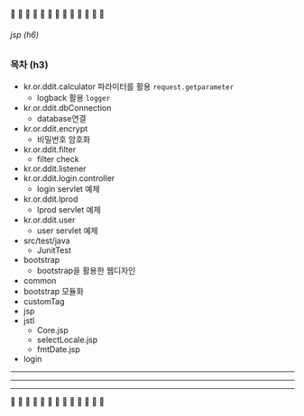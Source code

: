 
 
 :tomato:  :tomato:  :tomato:  :tomato:  :tomato:  :tomato:  :tomato:  :tomato:  :tomato:  :tomato:  :tomato:  :tomato:  :tomato:



###### jsp (h6)

### 목차 (h3)
* kr.or.ddit.calculator 
   파라미터를 활용 `request.getparameter` 
  * logback 활용 `logger` 
* kr.or.ddit.dbConnection
  *  database연결
* kr.or.ddit.encrypt
  *  비밀번호 암호화
* kr.or.ddit.filter
  *  filter check
* kr.or.ddit.listener
* kr.or.ddit.login.controller
  * login servlet 예제
* kr.or.ddit.lprod
  * lprod servlet 예제
* kr.or.ddit.user
    * user servlet 예제
* src/test/java
    * JunitTest
* bootstrap 
   *  bootstrap을 활용한 웹디자인
* common
 * bootstrap 모듈화
* customTag
* jsp
* jstl
   * Core.jsp
   * selectLocale.jsp
   * fmtDate.jsp
* login


------------------------------------------------
*********************************
__________________________________________

 
 :tomato:  :tomato:  :tomato:  :tomato:  :tomato:  :tomato:  :tomato:  :tomato:  :tomato:  :tomato:  :tomato:  :tomato:  :tomato:





